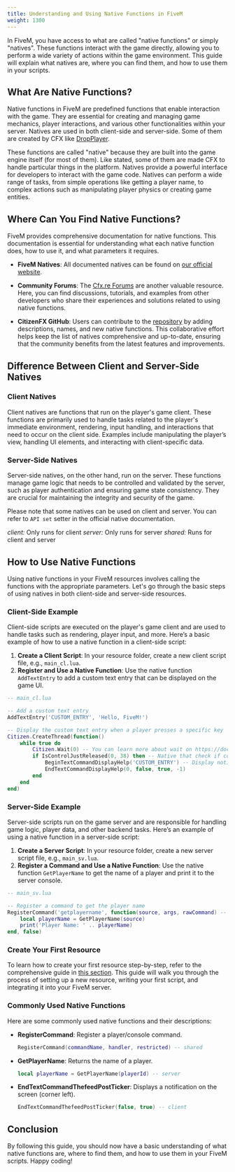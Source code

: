 ```yaml
---
title: Understanding and Using Native Functions in FiveM
weight: 1300
---
```


In FiveM, you have access to what are called "native functions" or simply "natives". These functions interact with the game directly, allowing you to perform a wide variety of actions within the game environment. This guide will explain what natives are, where you can find them, and how to use them in your scripts.

## What Are Native Functions?
Native functions in FiveM are predefined functions that enable interaction with the game. They are essential for creating and managing game mechanics, player interactions, and various other functionalities within your server. Natives are used in both client-side and server-side. Some of them are created by CFX like [DropPlayer](https://docs.fivem.net/natives/?_0xBA0613E1).

These functions are called "native" because they are built into the game engine itself (for most of them). Like stated, some of them are made CFX to handle particular things in the platform. Natives provide a powerful interface for developers to interact with the game code. Natives can perform a wide range of tasks, from simple operations like getting a player name, to complex actions such as manipulating player physics or creating game entities.

## Where Can You Find Native Functions?
FiveM provides comprehensive documentation for native functions. This documentation is essential for understanding what each native function does, how to use it, and what parameters it requires.

- **FiveM Natives**: All documented natives can be found on [our official website](https://docs.fivem.net/natives/).

- **Community Forums**: The [Cfx.re Forums](https://forum.cfx.re/) are another valuable resource. Here, you can find discussions, tutorials, and examples from other developers who share their experiences and solutions related to using native functions.

- **CitizenFX GitHub**: Users can contribute to the [repository](https://github.com/citizenfx/fivem) by adding descriptions, names, and new native functions. This collaborative effort helps keep the list of natives comprehensive and up-to-date, ensuring that the community benefits from the latest features and improvements.

## Difference Between Client and Server-Side Natives

### Client Natives
Client natives are functions that run on the player's game client. These functions are primarily used to handle tasks related to the player's immediate environment, rendering, input handling, and interactions that need to occur on the client side. Examples include manipulating the player’s view, handling UI elements, and interacting with client-specific data.
<!-- Maybe found some better examples explanation -->

### Server-Side Natives
Server-side natives, on the other hand, run on the server. These functions manage game logic that needs to be controlled and validated by the server, such as player authentication and ensuring game state consistency. They are crucial for maintaining the integrity and security of the game.

Please note that some natives can be used on client and server. You can refer to `API set` setter in the official native documentation.

*client:* Only runs for client
*server:* Only runs for server
*shared:* Runs for client and server

<!-- ### RPC Natives
-- TO DO -->

## How to Use Native Functions
Using native functions in your FiveM resources involves calling the functions with the appropriate parameters. Let's go through the basic steps of using natives in both client-side and server-side resources.

### Client-Side Example
Client-side scripts are executed on the player's game client and are used to handle tasks such as rendering, player input, and more. Here’s a basic example of how to use a native function in a client-side script:

1. **Create a Client Script**: In your resource folder, create a new client script file, e.g., `main_cl.lua`.
2. **Register and Use a Native Function**: Use the native function `AddTextEntry` to add a custom text entry that can be displayed on the game UI.

```lua
-- main_cl.lua

-- Add a custom text entry
AddTextEntry('CUSTOM_ENTRY', 'Hello, FiveM!')

-- Display the custom text entry when a player presses a specific key
Citizen.CreateThread(function()
    while true do
        Citizen.Wait(0) -- You can learn more about wait on https://docs.fivem.net/docs/scripting-reference/runtimes/lua/functions/Citizen.Wait
        if IsControlJustReleased(0, 38) then -- Native that check if control E is released
            BeginTextCommandDisplayHelp('CUSTOM_ENTRY') -- Display notification with another native
            EndTextCommandDisplayHelp(0, false, true, -1)
        end
    end
end)
```

### Server-Side Example
Server-side scripts run on the game server and are responsible for handling game logic, player data, and other backend tasks. Here’s an example of using a native function in a server-side script:

1. **Create a Server Script**: In your resource folder, create a new server script file, e.g., `main_sv.lua`.
2. **Register a Command and Use a Native Function**: Use the native function `GetPlayerName` to get the name of a player and print it to the server console.

```lua
-- main_sv.lua

-- Register a command to get the player name
RegisterCommand('getplayername', function(source, args, rawCommand) -- This is also a native to register a player/console command
    local playerName = GetPlayerName(source)
    print('Player Name: ' .. playerName)
end, false)
```

### Create Your First Resource
To learn how to create your first resource step-by-step, refer to the comprehensive guide in [this section](/content/docs/scripting-manual/introduction/creating-your-first-script.md). This guide will walk you through the process of setting up a new resource, writing your first script, and integrating it into your FiveM server.

### Commonly Used Native Functions
Here are some commonly used native functions and their descriptions:

- **RegisterCommand**: Register a player/console command.
  ```lua
  RegisterCommand(commandName, handler, restricted) -- shared
  ```

- **GetPlayerName**: Returns the name of a player.
  ```lua
  local playerName = GetPlayerName(playerId) -- server
  ```

- **EndTextCommandThefeedPostTicker**: Displays a notification on the screen (corner left).
  ```lua
  EndTextCommandThefeedPostTicker(false, true) -- client
  ```

## Conclusion
By following this guide, you should now have a basic understanding of what native functions are, where to find them, and how to use them in your FiveM scripts. Happy coding!